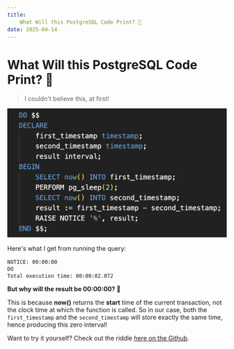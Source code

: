 ```yaml
---
title:
    What Will this PostgreSQL Code Print? 🤔
date: 2025-04-14
---
```


# What Will this PostgreSQL Code Print? 🤔

> I couldn't believe this, at first!

![](thumb.png)

Here's what I get from running the query:

```text
NOTICE: 00:00:00
DO
Total execution time: 00:00:02.072
```

**But why will the result be 00:00:00? 🤯**

This is because **now()** returns the **start** time of the current transaction, not the clock time at which the function is called. So in our case, both the `first_timestamp` and the `second_timestamp` will store exactly the same time, hence producing this zero interval!

Want to try it yourself? Check out the riddle [here on the Github](https://github.com/astorDev/persic/tree/main/postgres/now-riddle/riddle.sql).
